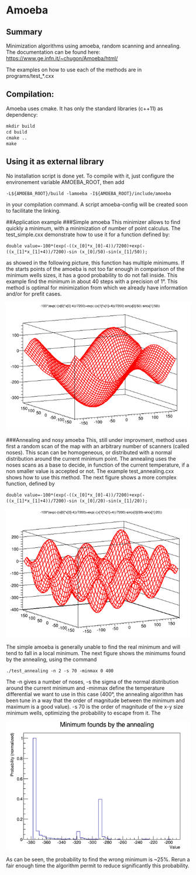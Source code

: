# Amoeba
## Summary
Minimization algorithms using amoeba, random scanning and annealing.
The documentation can be found here: https://www.ge.infn.it/~chugon/Amoeba/html/

The examples on how to use each of the methods are in programs/test_*.cxx

## Compilation:

Amoeba uses cmake. It has only the standard libraries (c++11) as dependency:

    mkdir build
    cd build
    cmake ..
    make

## Using it as external library
No installation script is done yet. To compile with it, just configure the environement variable AMOEBA_ROOT, then add

    -L${AMOEBA_ROOT}/build -lamoeba -I${AMOEBA_ROOT}/include/amoeba

in your compilation command. A script amoeba-config will be created soon to facilitate the linking.

##Application example
###Simple amoeba
This minimizer allows to find quickly a minimum, with a minimization of number of point calculus. The test_simple.cxx demonstrate how to use it for a function defined by:

    double value=-100*(exp(-((x_[0]*x_[0]-4))/7200)+exp(-((x_[1]*x_[1]+4))/7200)-sin (x_[0]/50)-sin(x_[1]/50));

as showed in the following picture, this function has multiple minimums. If the starts points of the amoeba is not too far enough in comparison of the minimum wells sizes, it has a good probability to do not fall inside. This example find the minimum in about 40 steps with a precision of 1°. This method is optimal for minimization from which we already have information and/or for prefit cases.

![Function used for the annealing example](./doc/images/illustre-simple.png)

###Annealing and nosy amoeba
This, still under improvment, method uses first a random scan of the map with an arbitrary number of scanners (called noses). This scan can be homogeneous, or distributed with a normal distribution around the current minimum point.
The annealing uses the noses scans as a base to decide, in function of the current temperature, if a non smaller value is accepted or not. The example test_annealing.cxx shows how to use this method. The next figure shows a more complex function, defined by

    double value=-100*(exp(-((x_[0]*x_[0]-4))/7200)+exp(-((x_[1]*x_[1]+4))/7200)-sin (x_[0]/20)-sin(x_[1]/20));

![Function used for the simple amoeba example](./doc/images/illustre-annealing.png)

The simple amoeba is generally unable to find the real minimum and will tend to fall in a local minimum. The next figure shows the minimums found by the annealing, using the command

    ./test_annealing -n 2 -s 70 -minmax 0 400

The -n gives a number of noses, -s the sigma of the normal distribution around the current minimum and -minmax define the temperature differential we want to use in this case (400°, the annealing algorithm has been tune in a way that the order of magnitude between the minimum and maximum is a good value). -s 70 is the order of magnitude of the x-y size minimum wells, optimizing the probability to escape from it. The

![Probability to find the real minimum and wrong minimum](./doc/images/proba-annealing.png)

As can be seen, the probability to find the wrong minimum is ~25%. Rerun a fair enough time the algorithm permit to reduce significantly this probability.